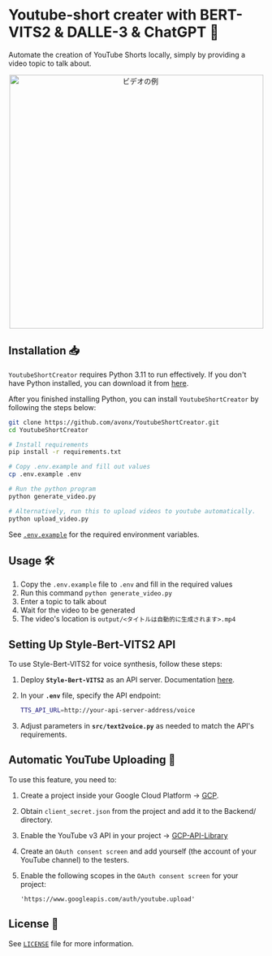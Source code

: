 # Youtube-short creater with BERT-VITS2 & DALLE-3 & ChatGPT 🚀

Automate the creation of YouTube Shorts locally, simply by providing a video topic to talk about.

<div style="text-align: center;">
    <a href="https://www.youtube.com/shorts/Eah3Pb9s2Kk">
        <img src="docs/thumbnail.png" width="500" alt="ビデオの例">
    </a>
</div>

## Installation 📥

`YoutubeShortCreator` requires Python 3.11 to run effectively. If you don't have Python installed, you can download it from [here](https://www.python.org/downloads/).

After you finished installing Python, you can install `YoutubeShortCreator` by following the steps below:

```bash
git clone https://github.com/avonx/YoutubeShortCreator.git
cd YoutubeShortCreator

# Install requirements
pip install -r requirements.txt

# Copy .env.example and fill out values
cp .env.example .env

# Run the python program
python generate_video.py

# Alternatively, run this to upload videos to youtube automatically.
python upload_video.py
```

See [`.env.example`](.env.example) for the required environment variables.

## Usage 🛠️

1. Copy the `.env.example` file to `.env` and fill in the required values
2. Run this command `python generate_video.py`
3. Enter a topic to talk about
4. Wait for the video to be generated
5. The video's location is `output/<タイトルは自動的に生成されます>.mp4`

## **Setting Up Style-Bert-VITS2 API**

To use Style-Bert-VITS2 for voice synthesis, follow these steps:

1. Deploy **`Style-Bert-VITS2`** as an API server. Documentation [here](https://github.com/litagin02/Style-Bert-VITS2).
2. In your **`.env`** file, specify the API endpoint:
    
    ```bash
    TTS_API_URL=http://your-api-server-address/voice 
    ```
    
3. Adjust parameters in **`src/text2voice.py`** as needed to match the API's requirements.

## Automatic YouTube Uploading 🎥

To use this feature, you need to:

1. Create a project inside your Google Cloud Platform -> [GCP](https://console.cloud.google.com/).
2. Obtain `client_secret.json` from the project and add it to the Backend/ directory.
3. Enable the YouTube v3 API in your project -> [GCP-API-Library](https://console.cloud.google.com/apis/library/youtube.googleapis.com)
4. Create an `OAuth consent screen` and add yourself (the account of your YouTube channel) to the testers.
5. Enable the following scopes in the `OAuth consent screen` for your project:

    ```
    'https://www.googleapis.com/auth/youtube.upload'
    ```

## License 📝

See [`LICENSE`](LICENSE) file for more information.

